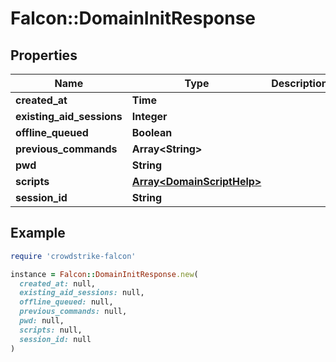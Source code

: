 # Falcon::DomainInitResponse

## Properties

| Name | Type | Description | Notes |
| ---- | ---- | ----------- | ----- |
| **created_at** | **Time** |  |  |
| **existing_aid_sessions** | **Integer** |  |  |
| **offline_queued** | **Boolean** |  |  |
| **previous_commands** | **Array&lt;String&gt;** |  | [optional] |
| **pwd** | **String** |  | [optional] |
| **scripts** | [**Array&lt;DomainScriptHelp&gt;**](DomainScriptHelp.md) |  |  |
| **session_id** | **String** |  |  |

## Example

```ruby
require 'crowdstrike-falcon'

instance = Falcon::DomainInitResponse.new(
  created_at: null,
  existing_aid_sessions: null,
  offline_queued: null,
  previous_commands: null,
  pwd: null,
  scripts: null,
  session_id: null
)
```

